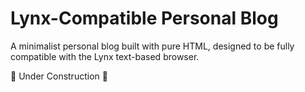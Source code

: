 # Lynx-Compatible Personal Blog

A minimalist personal blog built with pure HTML, designed to be fully compatible with the Lynx text-based browser.

🚧 Under Construction 🚧
